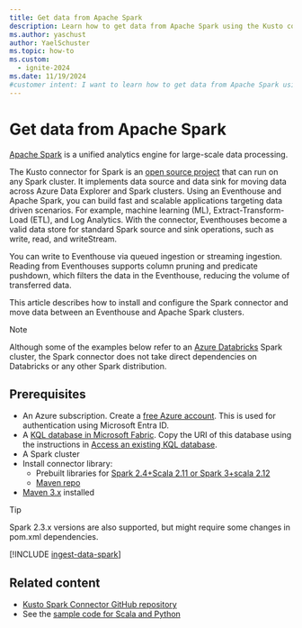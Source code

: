 ```yaml
---
title: Get data from Apache Spark
description: Learn how to get data from Apache Spark using the Kusto connector for Spark.
ms.author: yaschust
author: YaelSchuster
ms.topic: how-to
ms.custom:
  - ignite-2024
ms.date: 11/19/2024
#customer intent: I want to learn how to get data from Apache Spark using the Kusto connector for Spark.
---
```

# Get data from Apache Spark

[Apache Spark](https://spark.apache.org/) is a unified analytics engine for large-scale data processing.

The Kusto connector for Spark is an [open source project](https://github.com/Azure/azure-kusto-spark) that can run on any Spark cluster. It implements data source and data sink for moving data across Azure Data Explorer and Spark clusters. Using an Eventhouse and Apache Spark, you can build fast and scalable applications targeting data driven scenarios. For example, machine learning (ML), Extract-Transform-Load (ETL), and Log Analytics. With the connector, Eventhouses become a valid data store for standard Spark source and sink operations, such as write, read, and writeStream.

You can write to Eventhouse via queued ingestion or streaming ingestion. Reading from Eventhouses supports column pruning and predicate pushdown, which filters the data in the Eventhouse, reducing the volume of transferred data.

This article describes how to install and configure the Spark connector and move data between an Eventhouse and Apache Spark clusters.

> [!NOTE]
> Although some of the examples below refer to an [Azure Databricks](/azure/databricks/) Spark cluster, the Spark connector does not take direct dependencies on Databricks or any other Spark distribution.

## Prerequisites

* An Azure subscription. Create a [free Azure account](https://azure.microsoft.com/free/). This is used for authentication using Microsoft Entra ID.
* A [KQL database in Microsoft Fabric](create-database.md). Copy the URI of this database using the instructions in [Access an existing KQL database](access-database-copy-uri.md).
* A Spark cluster
* Install connector library:
    * Prebuilt libraries for [Spark 2.4+Scala 2.11 or Spark 3+scala 2.12](https://github.com/Azure/azure-kusto-spark/releases) 
    * [Maven repo](https://mvnrepository.com/artifact/com.microsoft.azure.kusto/spark-kusto-connector)
* [Maven 3.x](https://maven.apache.org/download.cgi) installed

> [!TIP]
> Spark 2.3.x versions are also supported, but might require some changes in pom.xml dependencies.


[!INCLUDE [ingest-data-spark](~/../kusto-repo/data-explorer/includes/cross-repo/ingest-data-spark.md)]

## Related content

* [Kusto Spark Connector GitHub repository](https://github.com/Azure/azure-kusto-spark/tree/master/docs)
* See the [sample code for Scala and Python](https://github.com/Azure/azure-kusto-spark/tree/master/samples/src/main)
